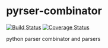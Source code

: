 # pyrser-combinator
[![Build Status](https://travis-ci.org/tgbugs/parsercomb.svg?branch=master)](https://travis-ci.org/tgbugs/parsercomb)
[![Coverage Status](https://coveralls.io/repos/github/tgbugs/parsercomb/badge.svg?branch=master)](https://coveralls.io/github/tgbugs/parsercomb?branch=master)

python parser combinator and parsers
